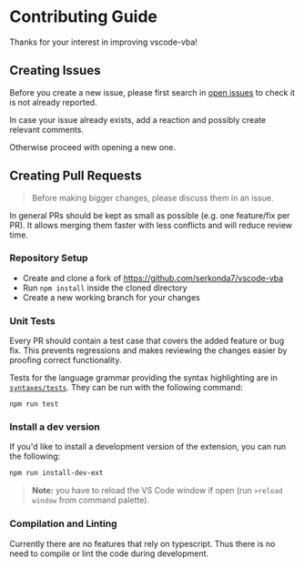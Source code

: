# Contributing Guide
Thanks for your interest in improving vscode-vba!

## Creating Issues
Before you create a new issue, please first search in [open issues][issues] to check it is not already reported.

In case your issue already exists, add a reaction and possibly create relevant comments.

Otherwise proceed with opening a new one.

## Creating Pull Requests
> Before making bigger changes, please discuss them in an issue.

In general PRs should be kept as small as possible (e.g. one feature/fix per PR).
It allows merging them faster with less conflicts and will reduce review time.

### Repository Setup
- Create and clone a fork of https://github.com/serkonda7/vscode-vba
- Run `npm install` inside the cloned directory
- Create a new working branch for your changes

### Unit Tests
Every PR should contain a test case that covers the added feature or bug fix.
This prevents regressions and makes reviewing the changes easier by proofing correct functionality.

Tests for the language grammar providing the syntax highlighting are in [`syntaxes/tests`](syntaxes/tests/).
They can be run with the following command:
```
npm run test
```

### Install a dev version
If you'd like to install a development version of the extension, you can run the following:
```sh
npm run install-dev-ext
```
> **Note:** you have to reload the VS Code window if open (run `>reload window` from command palette).

### Compilation and Linting
Currently there are no features that rely on typescript.
Thus there is no need to compile or lint the code during development.

<!-- links -->
[issues]: https://github.com/serkonda7/vscode-vba/issues

